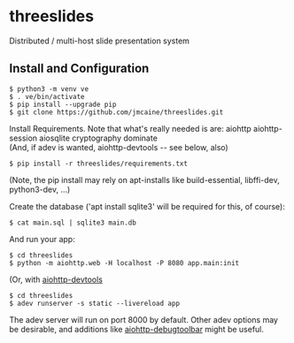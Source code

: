 # threeslides
Distributed / multi-host slide presentation system

## Install and Configuration

	$ python3 -m venv ve
	$ . ve/bin/activate
	$ pip install --upgrade pip
	$ git clone https://github.com/jmcaine/threeslides.git
	
Install Requirements.  Note that what's really needed is are: aiohttp aiohttp-session aiosqlite cryptography dominate  
(And, if adev is wanted, aiohttp-devtools -- see below, also)

	$ pip install -r threeslides/requirements.txt

(Note, the pip install may rely on apt-installs like build-essential, libffi-dev, python3-dev, ...)

Create the database ('apt install sqlite3' will be required for this, of course):

	$ cat main.sql | sqlite3 main.db

And run your app:

	$ cd threeslides
	$ python -m aiohttp.web -H localhost -P 8080 app.main:init
	
(Or, with [aiohttp-devtools](https://github.com/aio-libs/aiohttp-devtools)

	$ cd threeslides
	$ adev runserver -s static --livereload app

The adev server will run on port 8000 by default.  Other adev options may be
desirable, and additions like [aiohttp-debugtoolbar](https://github.com/aio-libs/aiohttp-debugtoolbar)
might be useful.

